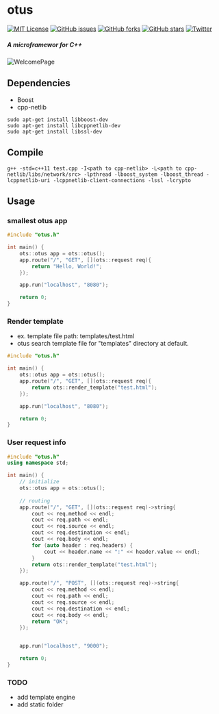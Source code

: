# otus
[![MIT License](http://img.shields.io/badge/license-MIT-blue.svg?style=flat)](LICENSE) [![GitHub issues](https://img.shields.io/github/issues/nocotan/otus.svg)](https://github.com/nocotan/otus/issues) [![GitHub forks](https://img.shields.io/github/forks/nocotan/otus.svg)](https://github.com/nocotan/otus/network) [![GitHub stars](https://img.shields.io/github/stars/nocotan/otus.svg)](https://github.com/nocotan/otus/stargazers) [![Twitter](https://img.shields.io/twitter/url/https/github.com/nocotan/otus.svg?style=social)](https://twitter.com/intent/tweet?text=Wow:&url=%5Bobject%20Object%5D)  

##### A microframewor for C++

![WelcomePage](https://github.com/nocotan/otus/blob/master/images/Screenshot%202016-11-09%20at%2010.35.22.png)

## Dependencies
- Boost
- cpp-netlib

```
sudo apt-get install libboost-dev
sudo apt-get install libcppnetlib-dev
sudo apt-get install libssl-dev
```

## Compile

```
g++ -std=c++11 test.cpp -I<path to cpp-netlib> -L<path to cpp-netlib/libs/network/src> -lpthread -lboost_system -lboost_thread -lcppnetlib-uri -lcppnetlib-client-connections -lssl -lcrypto
```

## Usage

### smallest otus app

```c++
#include "otus.h"

int main() {
    ots::otus app = ots::otus();
    app.route("/", "GET", [](ots::request req){
        return "Hello, World!";
    });

    app.run("localhost", "8080");

    return 0;
}
```

### Render template

- ex. template file path: templates/test.html
- otus search template file for "templates" directory at default.

```c++
#include "otus.h"

int main() {
    ots::otus app = ots::otus();
    app.route("/", "GET", [](ots::request req){
        return ots::render_template("test.html");
    });

    app.run("localhost", "8080");

    return 0;
}
```

### User request info

```c++
#include "otus.h"
using namespace std;

int main() {
    // initialize
    ots::otus app = ots::otus();
    
    // routing
    app.route("/", "GET", [](ots::request req)->string{
        cout << req.method << endl;
        cout << req.path << endl;
        cout << req.source << endl;
        cout << req.destination << endl;
        cout << req.body << endl;
        for (auto header : req.headers) {
            cout << header.name << ":" << header.value << endl;
        }
        return ots::render_template("test.html");
    });

    app.route("/", "POST", [](ots::request req)->string{
        cout << req.method << endl;
        cout << req.path << endl;
        cout << req.source << endl;
        cout << req.destination << endl;
        cout << req.body << endl;
        return "OK";
    });


    app.run("localhost", "9000");

    return 0;
}
```

### TODO
- add template engine
- add static folder
